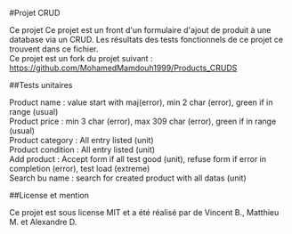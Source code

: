 #Projet CRUD

Ce projet Ce projet est un front d'un formulaire d'ajout de produit à une database via un CRUD. Les résultats des tests fonctionnels de ce projet ce trouvent dans ce fichier.    
Ce projet est un fork du projet suivant : https://github.com/MohamedMamdouh1999/Products_CRUDS
  
  
##Tests unitaires  
  
Product name : value start with maj(error), min 2 char (error), green if in range (usual)  
Product price : min 3 char (error), max 309 char (error), green if in range (usual)  
Product category : All entry listed (unit)  
Product condition : All entry listed (unit)  
Add product : Accept form if all test good (unit), refuse form if error in completion (error), test load (extreme)  
Search bu name : search for created product with all datas (unit)  
  
  
##License et mention  
  
Ce projet est sous license MIT et a été réalisé par de Vincent B., Matthieu M. et Alexandre D.
